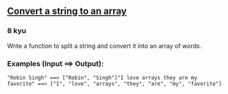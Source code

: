 <h2><a href=https://www.codewars.com/kata/57e76bc428d6fbc2d500036d/train/java target="_blank">Convert a string to an array</a></h2><h3>8 kyu</h3><p>Write a function to split a string and convert it into an array of words.</p><h3 id="examples-input--output">Examples (Input ==&gt; Output):</h3><pre><code>"Robin Singh" ==&gt; ["Robin", "Singh"]"I love arrays they are my favorite" ==&gt; ["I", "love", "arrays", "they", "are", "my", "favorite"]</code></pre>